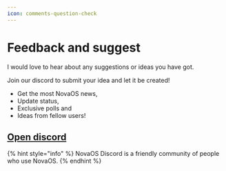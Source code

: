 ```yaml
---
icon: comments-question-check
---
```


# Feedback and suggest

I would love to hear about any suggestions or ideas you have got.&#x20;

Join our discord to submit your idea and let it be created!

* Get the most NovaOS news,&#x20;
* Update status,&#x20;
* Exclusive polls and&#x20;
* Ideas from fellow users!

## [Open discord](https://discord.gg/atkqbwEQU8)

{% hint style="info" %}
NovaOS Discord is a friendly community of people who use NovaOS.
{% endhint %}
